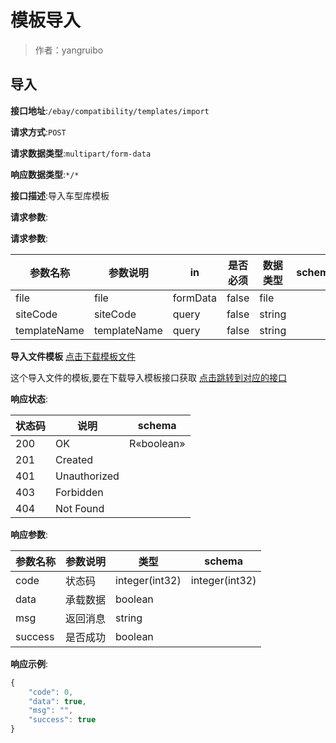 # 模板导入

> 作者：yangruibo

## 导入


**接口地址**:`/ebay/compatibility/templates/import`


**请求方式**:`POST`


**请求数据类型**:`multipart/form-data`


**响应数据类型**:`*/*`


**接口描述**:导入车型库模板


**请求参数**:


**请求参数**:

| 参数名称 | 参数说明 | in    | 是否必须 | 数据类型 | schema |
| -------- | -------- | ----- | -------- | -------- | ------ |
|file|file|formData|false|file||
|siteCode|siteCode|query|false|string||
|templateName|templateName|query|false|string|||

**导入文件模板**
[点击下载模板文件](http://showdoc.zehui.local/server/index.php?s=/api/attachment/visitFile/sign/083a82303c373d3fbfb73f2d3ecfa56f "[response.xls")

这个导入文件的模板,要在下载导入模板接口获取
[点击跳转到对应的接口](http://showdoc.zehui.local/web/#/page/edit/137/1845)

**响应状态**:

| 状态码 | 说明 | schema |
| -------- | -------- | ----- | 
|200|OK|R«boolean»|
|201|Created||
|401|Unauthorized||
|403|Forbidden||
|404|Not Found|||


**响应参数**:

| 参数名称 | 参数说明 | 类型 | schema |
| -------- | -------- | ----- |----- | 
|code|状态码|integer(int32)|integer(int32)|
|data|承载数据|boolean||
|msg|返回消息|string||
|success|是否成功|boolean||||


**响应示例**:
```javascript
{
	"code": 0,
	"data": true,
	"msg": "",
	"success": true
}
```